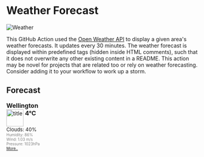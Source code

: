 # Weather Forecast
![Weather](https://github.com/woodRock/expert-chainsaw/workflows/Weather/badge.svg)

This GitHub Action used the [Open Weather API](https://openweathermap.org/api) to display a given area's weather forecasts. It updates every 30 minutes. The weather forecast is displayed within predefined tags (hidden inside HTML comments), such that it does not overwrite any other existing content in a README. This action may be novel for projects that are related too or rely on weather forecasting. Consider adding it to your workflow to work up a storm.

## Forecast

<!-- FEED-START -->
<!DOCTYPE html>
<html lang="en">
<head>
  <meta charset="utf-8">
  <meta name="keywords" content="weather, world, openweathermap, weather, layer" />
  <meta name="description" content="A layer with current weather conditions in cities for world wide" />
  <meta name="domain" content="openweathermap.org" />
  <meta http-equiv="pragma" content="no-cache" />
  <meta http-equiv="Expires" content="-1" />
</head>
<body>
  <div style="font-size: medium; font-weight: bold; margin-bottom: 0px;">Wellington</div>
  <div style="float: left; width: 130px;">
    <div style="display: block; clear: left;">
      <div style="float: left;" title="Titel">
        <img height="45" width="45" style="border: medium none; width: 45px; height: 45px; background: url(&quot;http://openweathermap.org/img/w/03n.png&quot;) repeat scroll 0% 0% transparent;" alt="title" src="http://openweathermap.org/images/transparent.png"/>
      </div>
      <div style="float: left;">
        <div style="display: block; clear: left; font-size: medium; font-weight: bold; padding: 0pt 3pt;" title="Current Temperature">4°C</div>
        <div style="display: block; width: 85px; overflow: visible;"></div>
      </div>
    </div>
    <div style="display: block; clear: left; font-size: small;">Clouds: 40%</div>
    <div style="display: block; clear: left; color: gray; font-size: x-small;" >Humidity: 86%</div>
    <div style="display: block; clear: left; color: gray; font-size: x-small;" >Wind: 1.03 m/s</div>
    <div style="display: block; clear: left; color: gray; font-size: x-small;" >Pressure: 1023hPa</div>
  </div>
  <div style="display: block; clear: left; color: gray; font-size: x-small;">
    <a href="http://openweathermap.org/city/2179537?utm_source=openweathermap&utm_medium=widget&utm_campaign=html_old" target="_blank">More..</a>
  </div>
  
</body>
</html>
<!-- FEED-END -->